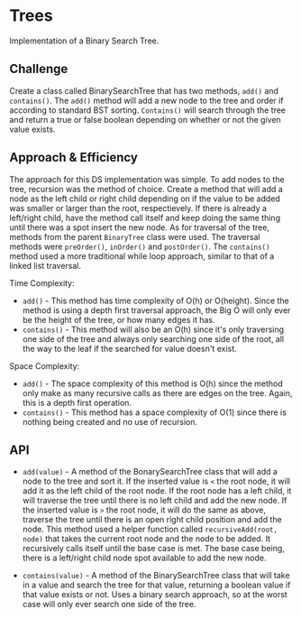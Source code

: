 # Trees
<!-- Short summary or background information -->
Implementation of a Binary Search Tree.

## Challenge
<!-- Description of the challenge -->
Create a class called BinarySearchTree that has two methods, `add()` and `contains()`. The `add()` method will add a new node to the tree and order if according to standard BST sorting. `Contains()` will search through the tree and return a true or false boolean depending on whether or not the given value exists. 

## Approach & Efficiency
<!-- What approach did you take? Why? What is the Big O space/time for this approach? -->
The approach for this DS implementation was simple. To add nodes to the tree, recursion was the method of choice. Create a method that will add a node as the left child or right child depending on if the value to be added was smaller or larger than the root, respectievely. If there is already a left/right child, have the method call itself and keep doing the same thing until there was a spot insert the new node. As for traversal of the tree, methods from the parent `BinaryTree` class were used. The traversal methods were `preOrder()`, `inOrder()` and `postOrder()`. The `contains()` method used a more traditional while loop approach, similar to that of a linked list traversal.  

Time Complexity:
- `add()` - This method has time complexity of O(h) or O(height). Since the method is using a depth first traversal approach, the Big O will only ever be the height of the tree, or how many edges it has.
- `contains()` - This method will also be an O(h) since it's only traversing one side of the tree and always only searching one side of the root, all the way to the leaf if the searched for value doesn't exist.

Space Complexity:
- `add()` - The space complexity of this method is O(h) since the method only make as many recursive calls as there are edges on the tree. Again, this is a depth first operation.
- `contains()` - This method has a space complexity of O(1) since there is nothing being created and no use of recursion. 

## API
<!-- Description of each method publicly available in each of your trees -->
- `add(value)` - A method of the BonarySearchTree class that will add a node to the tree and sort it. If the inserted value is `<` the root node, it will add it as the left child of the root node. If the root node has a left child, it will traverse the tree until there is no left child and add the new node. If the inserted value is `>` the root node, it will do the same as above, traverse the tree until there is an open right child position and add the node. This method used a helper function called `recursiveAdd(root, node)` that takes the current root node and the node to be added. It recursively calls itself until the base case is met. The base case being, there is a left/right child node spot available to add the new node.

- `contains(value)` - A method of the BinarySearchTree class that will take in a value and search the tree for that value, returning a boolean value if that value exists or not. Uses a binary search approach, so at the worst case will only ever search one side of the tree.